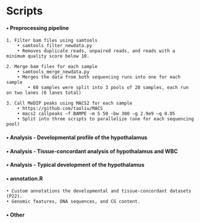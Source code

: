 
# Scripts

#### • Preprocessing pipeline
    1. Filter bam files using samtools 
        • samtools_filter_newdata.py
        • Removes duplicate reads, unpaired reads, and reads with a minimum quality score below 10.

    2. Merge bam files for each sample 
        • samtools_merge_newdata.py
        • Merges the data from both sequencing runs into one for each sample 
            • 60 samples were split into 3 pools of 20 samples, each run on two lanes (6 lanes total)
    
    3. Call MeDIP peaks using MACS2 for each sample
        • https://github.com/taoliu/MACS
        • macs2 callpeaks –f BAMPE –m 5 50 –bw 300 –g 2.9e9 –q 0.05
        • Split into three scripts to parallelize (one for each sequencing pool)

#### • Analysis - Developmental profile of the hypothalamus

#### • Analysis - Tissue-concordant analysis of hypothalamus and WBC

#### • Analysis - Typical development of the hypothalamus

#### • annotation.R
    • Custom annotations the developmental and tissue-concordant datasets (P22). 
    • Genomic features, DNA sequences, and CG content.

#### • Other

